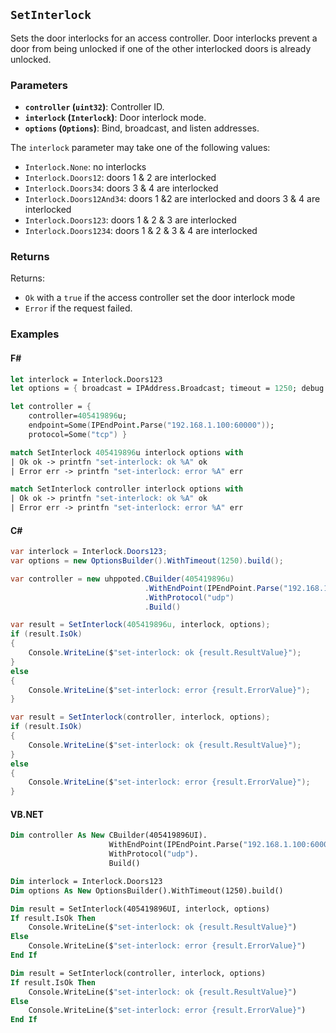 ## `SetInterlock`

Sets the door interlocks for an access controller. Door interlocks prevent a door from being unlocked if one of
the other interlocked doors is already unlocked.


### Parameters
- **`controller` (`uint32`)**: Controller ID.
- **`interlock` (`Interlock`)**: Door interlock mode.
- **`options` (`Options`)**: Bind, broadcast, and listen addresses.

The `interlock` parameter may take one of the following values:
- `Interlock.None`: no interlocks
- `Interlock.Doors12`: doors 1 & 2 are interlocked
- `Interlock.Doors34`: doors 3 & 4 are interlocked
- `Interlock.Doors12And34`: doors 1 &2 are interlocked and doors 3 & 4 are interlocked
- `Interlock.Doors123`: doors 1 & 2 & 3 are interlocked
- `Interlock.Doors1234`: doors 1 & 2 & 3 & 4 are interlocked

### Returns

Returns:
- `Ok` with a `true` if the access controller set the door interlock mode
- `Error` if the request failed.

### Examples

#### F#
```fsharp
let interlock = Interlock.Doors123
let options = { broadcast = IPAddress.Broadcast; timeout = 1250; debug = true }

let controller = { 
    controller=405419896u; 
    endpoint=Some(IPEndPoint.Parse("192.168.1.100:60000")); 
    protocol=Some("tcp") }

match SetInterlock 405419896u interlock options with
| Ok ok -> printfn "set-interlock: ok %A" ok
| Error err -> printfn "set-interlock: error %A" err

match SetInterlock controller interlock options with
| Ok ok -> printfn "set-interlock: ok %A" ok
| Error err -> printfn "set-interlock: error %A" err
```

#### C#
```csharp
var interlock = Interlock.Doors123;
var options = new OptionsBuilder().WithTimeout(1250).build();

var controller = new uhppoted.CBuilder(405419896u)
                              .WithEndPoint(IPEndPoint.Parse("192.168.1.100:60000"))
                              .WithProtocol("udp")
                              .Build()

var result = SetInterlock(405419896u, interlock, options);
if (result.IsOk)
{
    Console.WriteLine($"set-interlock: ok {result.ResultValue}");
}
else
{
    Console.WriteLine($"set-interlock: error {result.ErrorValue}");
}

var result = SetInterlock(controller, interlock, options);
if (result.IsOk)
{
    Console.WriteLine($"set-interlock: ok {result.ResultValue}");
}
else
{
    Console.WriteLine($"set-interlock: error {result.ErrorValue}");
}
```

#### VB.NET
```vb
Dim controller As New CBuilder(405419896UI).
                      WithEndPoint(IPEndPoint.Parse("192.168.1.100:60000")).
                      WithProtocol("udp").
                      Build()

Dim interlock = Interlock.Doors123
Dim options As New OptionsBuilder().WithTimeout(1250).build()

Dim result = SetInterlock(405419896UI, interlock, options)
If result.IsOk Then
    Console.WriteLine($"set-interlock: ok {result.ResultValue}")
Else
    Console.WriteLine($"set-interlock: error {result.ErrorValue}")
End If

Dim result = SetInterlock(controller, interlock, options)
If result.IsOk Then
    Console.WriteLine($"set-interlock: ok {result.ResultValue}")
Else
    Console.WriteLine($"set-interlock: error {result.ErrorValue}")
End If
```
